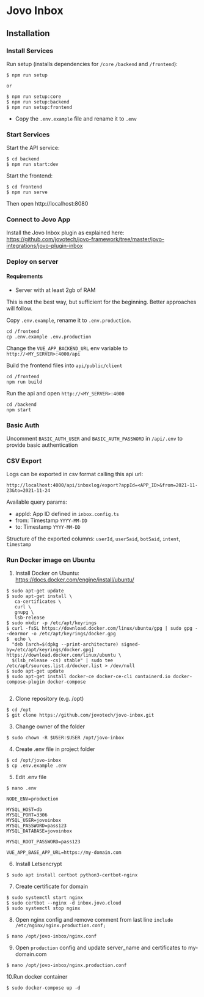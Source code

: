 # Jovo Inbox

## Installation
### Install Services

Run setup (installs dependencies for `/core` `/backend` and `/frontend`):

```
$ npm run setup

or

$ npm run setup:core
$ npm run setup:backend
$ npm run setup:frontend
```


* Copy the `.env.example` file and rename it to `.env`



### Start Services

Start the API service:

```
$ cd backend
$ npm run start:dev
```

Start the frontend:

```
$ cd frontend
$ npm run serve
```


Then open  http://localhost:8080

### Connect to Jovo App

Install the Jovo Inbox plugin as explained here: https://github.com/jovotech/jovo-framework/tree/master/jovo-integrations/jovo-plugin-inbox



### Deploy on server 

#### Requirements
* Server with at least 2gb of RAM

This is not the best way, but sufficient for the beginning. Better approaches will follow.

Copy `.env.example`, rename it to `.env.production`.
```
cd /frontend
cp .env.example .env.production
```

Change the `VUE_APP_BACKEND_URL` env variable to
`http://<MY_SERVER>:4000/api`

Build the frontend files into `api/public/client` 

```shell
cd /frontend
npm run build
```

Run the api and open `http://<MY_SERVER>:4000`

```shell
cd /backend
npm start
```


### Basic Auth
Uncomment `BASIC_AUTH_USER` and `BASIC_AUTH_PASSWORD` in `/api/.env` to provide 
basic authentication



### CSV Export

Logs can be exported in csv format calling this api url: 

`http://localhost:4000/api/inboxlog/export?appId=<APP_ID>&from=2021-11-23&to=2021-11-24`

Available query params:
* appId: App ID defined in `inbox.config.ts`
* from: Timestamp `YYYY-MM-DD`
* to: Timestamp `YYYY-MM-DD`

Structure of the exported columns:
`userId`, `userSaid`, `botSaid`, `intent`, `timestamp`

### Run Docker image on Ubuntu

1. Install Docker on Ubuntu: https://docs.docker.com/engine/install/ubuntu/
```shell
$ sudo apt-get update
$ sudo apt-get install \
   ca-certificates \
   curl \
   gnupg \
   lsb-release
$ sudo mkdir -p /etc/apt/keyrings
$ curl -fsSL https://download.docker.com/linux/ubuntu/gpg | sudo gpg --dearmor -o /etc/apt/keyrings/docker.gpg
$  echo \
  "deb [arch=$(dpkg --print-architecture) signed-by=/etc/apt/keyrings/docker.gpg] https://download.docker.com/linux/ubuntu \
  $(lsb_release -cs) stable" | sudo tee /etc/apt/sources.list.d/docker.list > /dev/null
$ sudo apt-get update
$ sudo apt-get install docker-ce docker-ce-cli containerd.io docker-compose-plugin docker-compose
  
```
2. Clone repository (e.g. /opt)
```shell
$ cd /opt
$ git clone https://github.com/jovotech/jovo-inbox.git
```
3. Change owner of the folder
```shell
$ sudo chown -R $USER:$USER /opt/jovo-inbox
```
4. Create .env file in project folder
```shell
$ cd /opt/jovo-inbox
$ cp .env.example .env
```
5. Edit .env file
```shell
$ nano .env
```

```shell
NODE_ENV=production

MYSQL_HOST=db
MYSQL_PORT=3306
MYSQL_USER=jovoinbox
MYSQL_PASSWORD=pass123
MYSQL_DATABASE=jovoinbox

MYSQL_ROOT_PASSWORD=pass123

VUE_APP_BASE_APP_URL=https://my-domain.com
```
6. Install Letsencrypt
```shell
$ sudo apt install certbot python3-certbot-nginx
```
7. Create certificate for domain
```shell
$ sudo systemctl start nginx
$ sudo certbot --nginx -d inbox.jovo.cloud
$ sudo systemctl stop nginx
```
8. Open nginx config and remove comment from last line `include /etc/nginx/nginx.production.conf;`
```shell
$ nano /opt/jovo-inbox/nginx.conf
```

9. Open `production` config and update server_name and certificates to my-domain.com
```shell
$ nano /opt/jovo-inbox/nginx.production.conf
```

10.Run docker container
```shell
$ sudo docker-compose up -d
```





